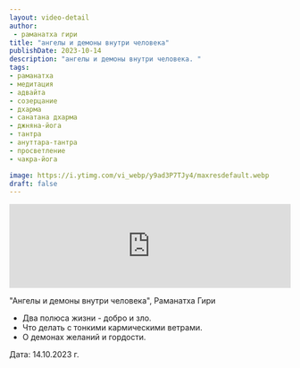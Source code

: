 ```yaml
---
layout: video-detail
author:
 - раманатха гири
title: "ангелы и демоны внутри человека"
publishDate: 2023-10-14
description: "ангелы и демоны внутри человека. "
tags: 
- раманатха
- медитация
- адвайта
- созерцание
- дхарма
- санатана дхарма
- джняна-йога
- тантра
- ануттара-тантра
- просветление
- чакра-йога

image: https://i.ytimg.com/vi_webp/y9ad3P7TJy4/maxresdefault.webp
draft: false
---
```


<iframe width="100%" src="https://www.youtube.com/embed/y9ad3P7TJy4" frameborder="0" allowfullscreen=""></iframe> 

 "Ангелы и демоны внутри человека", Раманатха Гири

* Два полюса жизни - добро и зло.
* Что делать с тонкими кармическими ветрами.
* О демонах желаний и гордости.

  
 Дата: 14.10.2023 г.

  

 